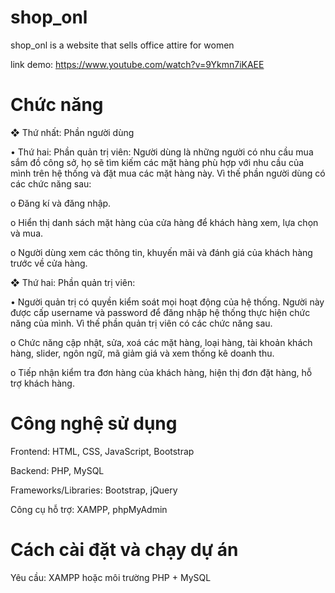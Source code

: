 # shop_onl

shop_onl is a website that sells office attire for women

link demo: https://www.youtube.com/watch?v=9Ykmn7iKAEE
# Chức năng

❖ Thứ nhất: Phần người dùng 

• Thứ hai: Phần quản trị viên: 
 Người dùng là những người có nhu cầu mua sắm đồ công sở, họ sẽ tìm kiếm các 
mặt hàng phù hợp với nhu cầu của mình trên hệ thống và đặt mua các mặt hàng 
này. Vì thế phần người dùng có các chức năng sau: 

o Đăng kí và đăng nhập. 

o Hiển thị danh sách mặt hàng của cửa hàng để khách hàng xem, lựa chọn và 
mua. 

o Người dùng xem các thông tin, khuyến mãi và đánh giá của khách hàng trước 
về cửa hàng. 

❖ Thứ hai: Phần quản trị viên: 

• Người quản trị có quyền kiểm soát mọi hoạt động của hệ thống. Người này được 
cấp username và password để đăng nhập hệ thống thực hiện chức năng của mình. 
Vì thế phần quản trị viên có các chức năng sau. 

o Chức năng cập nhật, sửa, xoá các mặt hàng, loại hàng, tài khoản khách hàng, 
slider, ngôn ngữ, mã giảm giá và xem thống kê doanh thu. 

o Tiếp nhận kiểm tra đơn hàng của khách hàng, hiện thị đơn đặt hàng, hỗ trợ 
khách hàng.

# Công nghệ sử dụng

Frontend: HTML, CSS, JavaScript, Bootstrap

Backend: PHP, MySQL

Frameworks/Libraries: Bootstrap, jQuery

Công cụ hỗ trợ: XAMPP, phpMyAdmin

# Cách cài đặt và chạy dự án

Yêu cầu: XAMPP hoặc môi trường PHP + MySQL

